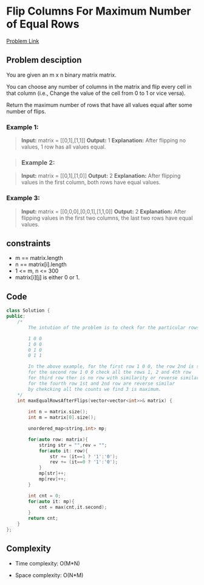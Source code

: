# Flip Columns For Maximum Number of Equal Rows
[Problem Link](https://leetcode.com/problems/flip-columns-for-maximum-number-of-equal-rows/)

## Problem desciption 
You are given an m x n binary matrix matrix.

You can choose any number of columns in the matrix and flip every cell in that column (i.e., Change the value of the cell from 0 to 1 or vice versa).

Return the maximum number of rows that have all values equal after some number of flips.

 

### Example 1:

> **Input:** matrix = [[0,1],[1,1]]
> **Output:** 1
> **Explanation:** After flipping no values, 1 row has all values equal.

> ### Example 2:

> **Input:** matrix = [[0,1],[1,0]]
> **Output:** 2
> **Explanation:** After flipping values in the first column, both rows have equal values.

### Example 3:

> **Input:** matrix = [[0,0,0],[0,0,1],[1,1,0]]
> **Output:** 2
> **Explanation:** After flipping values in the first two columns, the last two rows have equal values.


## constraints
* m == matrix.length
* n == matrix[i].length
* 1 <= m, n <= 300
* matrix[i][j] is either 0 or 1.

## Code
```cpp
class Solution {
public:
    /*
        The intution of the problem is to check for the particular rows for a given row how many similar and inverted row is possible.

        1 0 0 
        1 0 0 
        0 1 0 
        0 1 1 

        In the above example, for the first row 1 0 0, the row 2nd is same and last row is inverted so the count is 3,
        for the second row 1 0 0 check all the rows 1, 2 and 4th row
        for third row ther is no row with similarity or reverse similarity
        for the fourth row 1st and 2nd row are reverse similar 
        by chekcking all the counts we find 3 is maximum. 
    */
    int maxEqualRowsAfterFlips(vector<vector<int>>& matrix) {
        
        int n = matrix.size();
        int m = matrix[0].size();

        unordered_map<string,int> mp;

        for(auto row: matrix){
            string str = "",rev = "";
            for(auto it: row){
                str += (it==1 ? '1':'0');
                rev += (it==0 ? '1':'0');
            }
            mp[str]++;
            mp[rev]++;
        }

        int cnt = 0;
        for(auto it: mp){
            cnt = max(cnt,it.second);
        }
        return cnt;
    }
};
```

## Complexity
- Time complexity: O(M*N)


- Space complexity: O(N*M)
